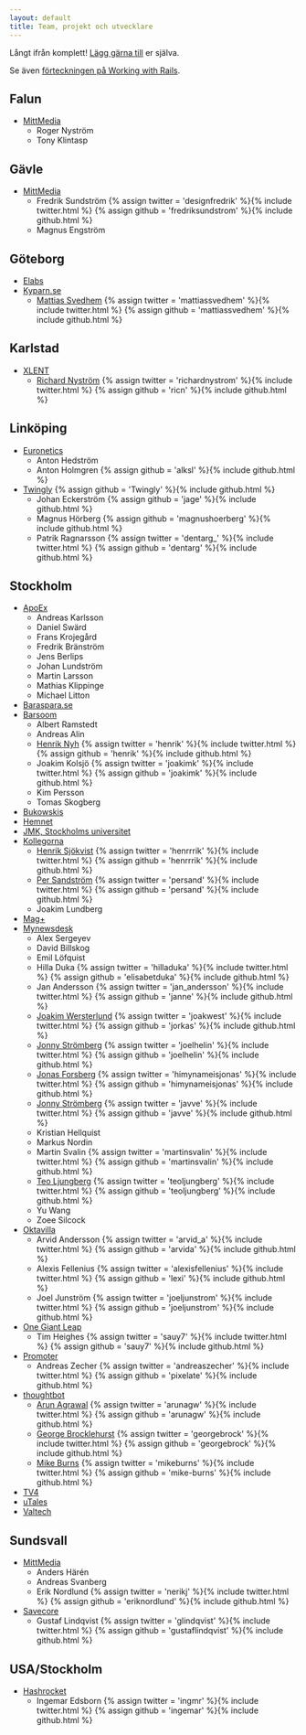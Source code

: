 ```yaml
---
layout: default
title: Team, projekt och utvecklare
---
```


Långt ifrån komplett! [Lägg gärna till](https://github.com/rails-se/rails-se.github.com/edit/master/directory.md) er själva.

Se även [förteckningen på Working with Rails](http://www.workingwithrails.com/browse/people/country/Sweden).

<!--

  Håll gärna bokstavsordning på orter, sen team, sen personer (förnamn, sen efternamn).

  Jekyll/Maruku är dåligt på nästlade listor, därav vanlig HTML. :(

-->

## Falun

<ul>
  <li>
    <a href="http://mittmedia.se">MittMedia</a>
    <ul>
      <li>Roger Nyström</li>
      <li>Tony Klintasp</li>
     </ul>
  </li>
</ul>

## Gävle

<ul>
  <li>
    <a href="http://mittmedia.se">MittMedia</a>
    <ul>
      <li>
        Fredrik Sundström
        {% assign twitter = 'designfredrik' %}{% include twitter.html %}
        {% assign github = 'fredriksundstrom' %}{% include github.html %}  
      </li>
      <li>Magnus Engström</li>
     </ul>
  </li>
</ul>

## Göteborg

<ul>

  <li>
    <a href="http://elabs.se">Elabs</a>
  </li>

  <li>
  <a href="http://kyparn.se">Kyparn.se</a>
  <ul>
    <li>
      <a href="http://mattiassvedhem.com/">Mattias Svedhem</a>
      {% assign twitter = 'mattiassvedhem' %}{% include twitter.html %}
      {% assign github = 'mattiassvedhem' %}{% include github.html %}
    </li>
  </ul>
  </li>
</ul>

## Karlstad

<ul>
  <li>
  <a href="http://xlent.se">XLENT</a>
  <ul>
    <li>
      <a href="http://rny.io/">Richard Nyström</a>
      {% assign twitter = 'richardnystrom' %}{% include twitter.html %}
      {% assign github = 'ricn' %}{% include github.html %}
    </li>
  </ul>
  </li>
</ul>

## Linköping

<ul>

  <li>
    <a href="http://www.euronetics.se">Euronetics</a>
    <ul>
      <li>
        Anton Hedström
      </li>
      <li>
        Anton Holmgren
        {% assign github = 'alksl' %}{% include github.html %}
      </li>
    </ul>
  </li>
  
  <li>
    <a href="http://www.twingly.com">Twingly</a>
    {% assign github = 'Twingly' %}{% include github.html %}
    <ul>
      <li>
        Johan Eckerström
        {% assign github = 'jage' %}{% include github.html %}
      </li>
      <li>
        Magnus Hörberg
        {% assign github = 'magnushoerberg' %}{% include github.html %}
      </li>
      <li>
        Patrik Ragnarsson
        {% assign twitter = 'dentarg_' %}{% include twitter.html %}
        {% assign github = 'dentarg' %}{% include github.html %}
      </li>
    </ul>
  </li>
</ul>

## Stockholm

<ul>

  <li>
    <a href="http://www.apoex.se.">ApoEx</a>
    <ul>
      <li>Andreas Karlsson</li>
      <li>Daniel Swärd</li>
      <li>Frans Krojegård</li>
      <li>Fredrik Bränström</li>
      <li>Jens Berlips</li>
      <li>Johan Lundström</li>
      <li>Martin Larsson</li>
      <li>Mathias Klippinge</li>
      <li>Michael Litton</li>
    </ul>
  </li>

  <li>
    <a href="https://baraspara.se/">Baraspara.se</a>
  </li>

  <li>
    <a href="http://barsoom.se">Barsoom</a>
    <ul>
      <li>Albert Ramstedt</li>
      <li>Andreas Alin</li>
      <li>
        <a href="http://henrik.nyh.se">Henrik Nyh</a>
        {% assign twitter = 'henrik' %}{% include twitter.html %}
        {% assign github = 'henrik' %}{% include github.html %}
      </li>
      <li>
        Joakim Kolsjö
        {% assign twitter = 'joakimk' %}{% include twitter.html %}
        {% assign github = 'joakimk' %}{% include github.html %}
      </li>
      <li>Kim Persson</li>
      <li>Tomas Skogberg</li>
    </ul>
  </li>

  <li>
    <a href="http://bukowskis.com">Bukowskis</a>
  </li>

  <li>
    <a href="http://www.hemnet.se">Hemnet</a>
  </li>
  <li>
    <a href="http://www.jmkplay.se">JMK, Stockholms universitet</a>
  </li>
  <li>
    <a href="http://www.kollegorna.se">Kollegorna</a>
    <ul>
      <li>
        <a href="http://henriksjokvist.net">Henrik Sjökvist</a>
        {% assign twitter = 'henrrrik' %}{% include twitter.html %}
        {% assign github = 'henrrrik' %}{% include github.html %}
      </li>
      <li>
        <a href="http://www.helloper.com">Per Sandström</a>
          {% assign twitter = 'persand' %}{% include twitter.html %}
          {% assign github = 'persand' %}{% include github.html %}
      </li>
      <li>Joakim Lundberg</li>
    </ul>
  </li>
  <li>
    <a href="http://www.magplus.com">Mag+</a>
  </li>

  <li>
    <a href="http://www.mynewsdesk.com">Mynewsdesk</a>
    <ul>
      <li>Alex Sergeyev</li>
      <li>David Billskog</li>
      <li>Emil Löfquist</li>
      <li>Hilla Duka
        {% assign twitter = 'hilladuka' %}{% include twitter.html %}
        {% assign github = 'elisabetduka' %}{% include github.html %}
      </li>
      <li>Jan Andersson
        {% assign twitter = 'jan_andersson' %}{% include twitter.html %}
        {% assign github = 'janne' %}{% include github.html %}
      </li>
      <li>
        <a href="http://joakim-westerlund.se">Joakim Wersterlund</a>
        {% assign twitter = 'joakwest' %}{% include twitter.html %}
        {% assign github = 'jorkas' %}{% include github.html %}
      </li>
      <li>
        <a href="http://dribbble.com/joelhelin">Jonny Strömberg</a>
        {% assign twitter = 'joelhelin' %}{% include twitter.html %}
        {% assign github = 'joelhelin' %}{% include github.html %}
      </li>
      <li>
        <a href="http://jonasforsberg.se">Jonas Forsberg</a>
        {% assign twitter = 'himynameisjonas' %}{% include twitter.html %}
        {% assign github = 'himynameisjonas' %}{% include github.html %}
      </li>
      <li>
        <a href="http://jonnystromberg.com">Jonny Strömberg</a>
        {% assign twitter = 'javve' %}{% include twitter.html %}
        {% assign github = 'javve' %}{% include github.html %}
      </li>
      <li>Kristian Hellquist</li>
      <li>Markus Nordin</li>
      <li>
        Martin Svalin
        {% assign twitter = 'martinsvalin' %}{% include twitter.html %}
        {% assign github = 'martinsvalin' %}{% include github.html %}
      </li>
      <li>
        <a href="http://teoljungberg.com">Teo Ljungberg</a>
        {% assign twitter = 'teoljungberg' %}{% include twitter.html %}
        {% assign github = 'teoljungberg' %}{% include github.html %}
      </li>
      <li>Yu Wang</li>
      <li>Zoee Silcock</li>
    </ul>
  </li>

  <li>
    <a href="http://oktavilla.se">Oktavilla</a>
    <ul>
      <li>
        Arvid Andersson
        {% assign twitter = 'arvid_a' %}{% include twitter.html %}
        {% assign github = 'arvida' %}{% include github.html %}
      </li>
      <li>
        Alexis Fellenius
        {% assign twitter = 'alexisfellenius' %}{% include twitter.html %}
        {% assign github = 'lexi' %}{% include github.html %}
      </li>
      <li>
        Joel Junström
        {% assign twitter = 'joeljunstrom' %}{% include twitter.html %}
        {% assign github = 'joeljunstrom' %}{% include github.html %}
      </li>
     </ul>
  </li>
  
  <li>
    <a href="http://onegiantleap.se">One Giant Leap</a>
    <ul>
      <li>
        Tim Heighes
        {% assign twitter = 'sauy7' %}{% include twitter.html %}
        {% assign github = 'sauy7' %}{% include github.html %}
      </li>
    </ul>
  </li>
  
  <li>
    <a href="http://www.promoterapp.com">Promoter</a>
    <ul>
      <li>
        Andreas Zecher
        {% assign twitter = 'andreaszecher' %}{% include twitter.html %}
        {% assign github = 'pixelate' %}{% include github.html %}
      </li>
    </ul>
  </li>

  <li>
    <a href="http://www.thoughtbot.se/">thoughtbot</a>
    <ul>
      <li>
        <a href="http://arun.im/">Arun Agrawal</a>
        {% assign twitter = 'arunagw' %}{% include twitter.html %}
        {% assign github = 'arunagw' %}{% include github.html %}
      </li>
      <li>
        <a href="http://georgebrock.com">George Brocklehurst</a>
        {% assign twitter = 'georgebrock' %}{% include twitter.html %}
        {% assign github = 'georgebrock' %}{% include github.html %}
      </li>
      <li>
        <a href="http://mike-burns.com/">Mike Burns</a>
        {% assign twitter = 'mikeburns' %}{% include twitter.html %}
        {% assign github = 'mike-burns' %}{% include github.html %}
      </li>
    </ul>
  </li>

  <li>
    <a href="http://www.tv4.se/">TV4</a>
  </li>

  <li>
    <a href="http://utales.com/">uTales</a>
  </li>

  <li>
    <a href="http://www.valtech.se">Valtech</a>
  </li>

</ul>

## Sundsvall

<ul>
<li>
  <a href="http://mittmedia.se">MittMedia</a>
  <ul>
    <li>Anders Härén</li>
    <li>Andreas Svanberg</li>
    <li>
      Erik Nordlund
      {% assign twitter = 'nerikj' %}{% include twitter.html %}
      {% assign github = 'eriknordlund' %}{% include github.html %}
    </li>
   </ul>
</li>
<li>
    <a href="http://savecore.se">Savecore</a>
    <ul>
      <li>
        Gustaf Lindqvist
        {% assign twitter = 'glindqvist' %}{% include twitter.html %}
        {% assign github = 'gustaflindqvist' %}{% include github.html %}
      </li>
     </ul>
  </li>
</ul>

## USA/Stockholm

<ul>
  <li>
    <a href="http://hashrocket.com/">Hashrocket</a>
    <ul>
      <li>
        Ingemar Edsborn
        {% assign twitter = 'ingmr' %}{% include twitter.html %}
        {% assign github = 'ingemar' %}{% include github.html %}
      </li>
    </ul>
  </li>
</ul>
